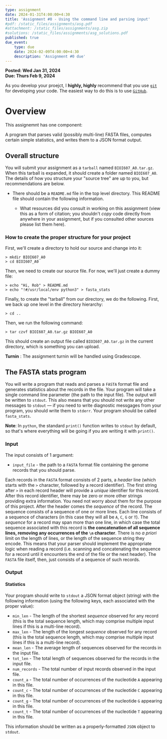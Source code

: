 ```yaml
---
type: assignment
date: 2024-01-31T4:00:00+4:30
title: 'Assignment #0 - Using the command line and parsing input'
#pdf: /static_files/assignments/asg.pdf
#attachment: /static_files/assignments/asg.zip
#solutions: /static_files/assignments/asg_solutions.pdf
published: true
due_event: 
    type: due
    date: 2024-02-09T4:00:00+4:30
    description: 'Assignment #0 due'
---
```


**Posted: Wed Jan 31, 2024**  
**Due: Thurs Feb 9, 2024**  

As you develop your proejct, I **highly, highly** recommend that you use [`git`](https://git-scm.com/book/en/v2/Getting-Started-First-Time-Git-Setup) for developing your code. The easiest way to do this is to use [`GitHub`](https://www.github.com).

# Overview

This assignemnt has one component:

A program that parses valid (possibly multi-line) FASTA files, computes certain simple statistics, and writes them to a JSON format output.

## Overall structure

You will submit your assignment as a `tarball` named `BIOI607_A0.tar.gz`.  When this tarball is expanded, it should create a folder named `BIOI607_A0`.  The details of how you structure your "source tree" are up to you, but recommendations are below.

  
 * There should be a `README.md` file in the top level directory.  This README file should contain the following information.
     
     - What resources did you consult in working on this assignment (view this as a form of citation; you shouldn't _copy_ code directly from anywhere in your assignment, but if you consulted other sources please list them here).

### How to create the proper structure for your project

First, we'll create a directory to hold our source and change into it:

```
> mkdir BIOI607_A0
> cd BIOI607_A0
```


Then, we need to create our source file.  For now, we'll just create a dummy file:

```
> echo "Hi, Rob" > README.md
> echo "!#/usr/local/env python3" > fasta_stats
```

Finally, to create the "tarball" from our directory, we do the following.  First, we back up one level in the directory hierarchy:

```
> cd ..
```

Then, we run the following command:

```
> tar czvf BIOI607_A0.tar.gz BIOI607_A0
```

This should create an output file called `BIOI607_A0.tar.gz` in the current directory, which is something you can upload.

**Turnin** : The assignment turnin will be handled using Gradescope.  

## The FASTA stats program

You will write a program that reads and parses a `FASTA` format file and generates statistics about the records in the file. Your program will take a single command line parameter (the path to the input file).  The output will be written to `stdout`. This also means that you should not write any other messages to `stdout` — if you need to write diagnostic messgages from your program, you should write them to `stderr`. Your program should be called `fasta_stats`.

**Note**: In `python`, the standard `print()` function writes to `stdout` by default, so that's where everything will be going if you are writing it with `print()`.

### Input 

The input consists of 1 argument:

* `input_file` - the path to a `FASTA` format file containing the genome records that you should parse.

Each records in the `FASTA` format consists of 2 parts, a _header_ line (which starts with the `>` character, followed by a record identifier). The first string after `>` in each record header will provide a _unique_ identifier for this record. After this record identifier, there may be zero or more other strings providing extra information. You need not worry about them for the purpose of this project. After the header comes the _sequence_ of the record. The sequence consists of a sequence of one or more lines. Each line consists of a sequence of characters (in this case they will all be `A`, `C`, `G` or `T`). The _sequence_ for a record may span more than one line, in which case the total sequence associated with this record is **the concatenation of all sequence lines, removing any occurrences of the `\n` character**.  There is no _a priori_ limit on the length of lines, or the length of the sequence string they encode.  This means that your parser should implement the appropriate logic when reading a record (i.e. scanning and concatenating the sequence for a record until it encounters the end of the file or the next header).  The `FASTA` file itself, then, just consists of a sequence of such records.

### Output 

#### Statistics

Your program should write to `stdout` a JSON format object (string) with the following information (using the following keys, each associated with the proper value):

* `min_len` - The length of the shortest _sequence_ observed for any record (this is the total sequence length, which may comprise multiple input lines if this is a multi-line record).
* `max_len` - The length of the longest _sequence_ observed for any record (this is the total sequence length, which may comprise multiple input lines if this is a multi-line record).
* `mean_len` - The average length of sequences observed for the records in the input file.
* `tot_len` - The total length of sequences observed for the records in the input file.
* `num_records` - The total number of input records observed in the input file.
* `count_a` - The total number of occurrences of the nucleotide `A` appearing in this file.
* `count_c` - The total number of occurrences of the nucleotide `C` appearing in this file.
* `count_g` - The total number of occurrences of the nucleotide `G` appearing in this file.
* `count_t` - The total number of occurrences of the nucleotide `T` appearing in this file.

This information should be written as a properly-formatted `JSON` object to `stdout`.
